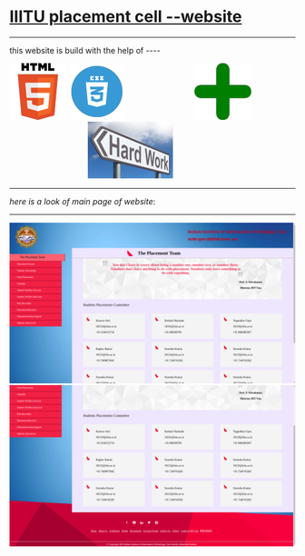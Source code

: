 # [IIITU placement cell --website](https://skvg.github.io/IIITU-placement_cell-website/)

*****************

this website is build with the help of ----

 ![HTML](icons/html.png)
![CSS](icons/css.png) &nbsp;&nbsp;&nbsp;&nbsp;&nbsp;&nbsp;&nbsp;&nbsp;&nbsp;&nbsp;&nbsp;&nbsp;&nbsp;&nbsp;&nbsp;&nbsp;&nbsp;&nbsp;&nbsp;&nbsp;&nbsp;&nbsp;&nbsp;&nbsp;&nbsp;&nbsp;&nbsp;&nbsp;&nbsp;
![plus](icons/plus.png)&nbsp;&nbsp;&nbsp;&nbsp;&nbsp;&nbsp;&nbsp;&nbsp;&nbsp;&nbsp;&nbsp;&nbsp;&nbsp;&nbsp;&nbsp;&nbsp;&nbsp;&nbsp;&nbsp;&nbsp;&nbsp;&nbsp;&nbsp;&nbsp;&nbsp;&nbsp;&nbsp;&nbsp;&nbsp;&nbsp;&nbsp;&nbsp;&nbsp;&nbsp;
![hard-work](icons/hard-work.jpg)

*****************

*here is a look of main page of website*:
*****************

![website main page](icons/screenshot1.png)
![website main page](icons/screenshot2.png)
